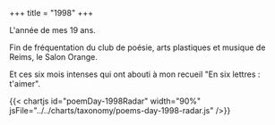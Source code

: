 +++
title = "1998"
+++

L'année de mes 19 ans.

Fin de fréquentation du club de poésie, arts plastiques et musique de Reims, le Salon Orange.

Et ces six mois intenses qui ont abouti à mon recueil "En six lettres : t'aimer".

{{< chartjs id="poemDay-1998Radar" width="90%" jsFile="../../charts/taxonomy/poems-day-1998-radar.js" />}}